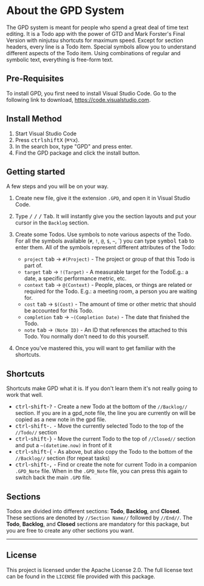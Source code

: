 # About the GPD System

The GPD system is meant for people who spend a great deal of time text editing. It is a Todo app with the power of GTD and Mark Forster's Final Version with ninjutsu shortcuts for maximum speed. Except for section headers, every line is a Todo item. Special symbols allow you to understand different aspects of the Todo item. Using combinations of regular and symbolic text, everything is free-form text.

## Pre-Requisites

To install GPD, you first need to install Visual Studio Code. Go to the following link to download, <https://code.visualstudio.com>.

## Install Method

1. Start Visual Studio Code
2. Press <kbd>ctrl</kbd><kbd>shift</kbd><kbd>X</kbd> (<kbd>⌘</kbd><kbd>⌥</kbd><kbd>x</kbd>).
3. In the search box, type "GPD" and press enter.
4. Find the GPD package and click the install button.

## Getting started

A few steps and you will be on your way.

1. Create new file, give it the extension `.GPD`, and open it in Visual Studio Code.
1. Type <kbd>/</kbd> <kbd>/</kbd> <kbd>/</kbd> <kbd>Tab</kbd>. It will instantly give you the section layouts and put your cursor in the `Backlog` section.
1. Create some Todos. Use symbols to note various aspects of the Todo. For all the symbols available (`#`, `!`, `@`, `$`, `~`, `) you can type <kbd>symbol</kbd> <kbd>tab</kbd> to enter them. All of the symbols represent different attributes of the Todo:

    * `project` <kbd>tab</kbd> → `#(Project)` - The project or group of that this Todo is part of.
    * `target` <kbd>tab</kbd> → `!(Target)` - A measurable target for the TodoE.g.: a date, a specific performance metric, etc.
    * `context` <kbd>tab</kbd> → `@(Context)` - People, places, or things are related or required for the Todo. E.g.: a meeting room, a person you are waiting for.
    * `cost` <kbd>tab</kbd> → `$(Cost)` - The amount of time or other metric that should be accounted for this Todo.
    * `completion` <kbd>tab</kbd> → `~(Completion Date)` - The date that finished the Todo.
    * `note` <kbd>tab</kbd> → `(Note ID)` - An ID that references the attached to this Todo. You normally don't need to do this yourself.

1. Once you've mastered this, you will want to get familiar with the shortcuts.

## Shortcuts

Shortcuts make GPD what it is. If you don't learn them it's not really going to work that well.

* <kbd>ctrl</kbd>-<kbd>shift</kbd>-<kbd>?</kbd> - Create a new Todo at the bottom of the ``//Backlog//`` section. If you are in a gpd_note file, the line you are currently on will be copied as a new note in the gpd file.
* <kbd>ctrl</kbd>-<kbd>shift</kbd>-<kbd>.</kbd> - Move the currently selected Todo to the top of the ``//Todo//`` section
* <kbd>ctrl</kbd>-<kbd>shift</kbd>-<kbd>}</kbd> - Move the current Todo to the top of ``//Closed//`` section and put a `~(datetime.now)` in front of it
* <kbd>ctrl</kbd>-<kbd>shift</kbd>-<kbd>{</kbd> - As above, but also copy the Todo to the bottom of the ``//Backlog//`` section (for repeat tasks)
* <kbd>ctrl</kbd>-<kbd>shift</kbd>-<kbd>,</kbd> - Find or create the note for current Todo in a companion `.GPD_Note` file. When in the `.GPD_Note` file, you can press this again to switch back the main `.GPD` file.

## Sections

Todos are divided into different sections: **Todo**, **Backlog**, and **Closed**. These sections are denoted by `//Section Name//` followed by `//End//`. The **Todo**, **Backlog**, and **Closed** sections are mandatory for this package, but you are free to create any other sections you want.

---------------

## License

This project is licensed under the Apache License 2.0. The full license text can be found in the `LICENSE` file provided with this package.
